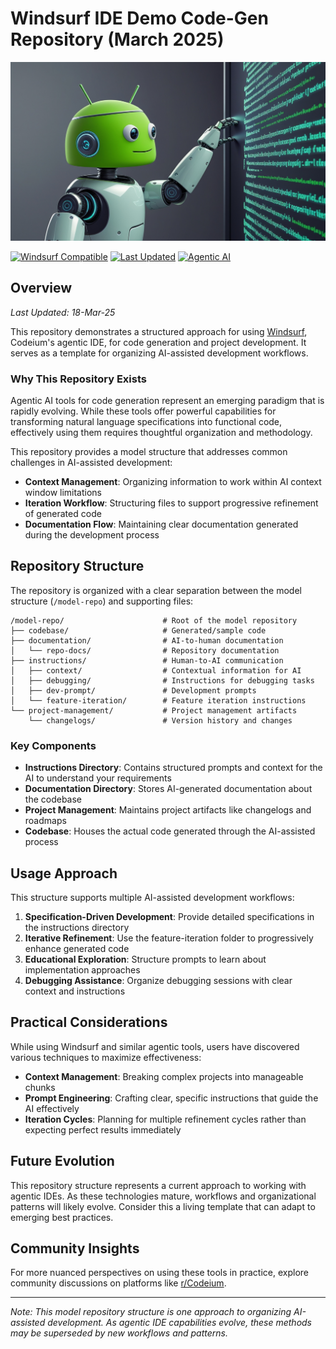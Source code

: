 # Windsurf IDE Demo Code-Gen Repository (March 2025)

![alt text](banner.webp)

[![Windsurf Compatible](https://img.shields.io/badge/Windsurf-Compatible-00BFFF.svg)](https://codeium.com/windsurf)
[![Last Updated](https://img.shields.io/badge/Last%20Updated-March%202025-brightgreen.svg)](https://github.com/danielrosehill/Windsurf-Demo-Repo) 
[![Agentic AI](https://img.shields.io/badge/Agentic%20AI-Workflow-blueviolet.svg)](https://codeium.com)

## Overview

*Last Updated: 18-Mar-25*

This repository demonstrates a structured approach for using [Windsurf](https://codeium.com/windsurf), Codeium's agentic IDE, for code generation and project development. It serves as a template for organizing AI-assisted development workflows.

### Why This Repository Exists

Agentic AI tools for code generation represent an emerging paradigm that is rapidly evolving. While these tools offer powerful capabilities for transforming natural language specifications into functional code, effectively using them requires thoughtful organization and methodology.

This repository provides a model structure that addresses common challenges in AI-assisted development:

- **Context Management**: Organizing information to work within AI context window limitations
- **Iteration Workflow**: Structuring files to support progressive refinement of generated code
- **Documentation Flow**: Maintaining clear documentation generated during the development process

## Repository Structure

The repository is organized with a clear separation between the model structure (`/model-repo`) and supporting files:

```
/model-repo/                      # Root of the model repository
├── codebase/                     # Generated/sample code
├── documentation/                # AI-to-human documentation
│   └── repo-docs/                # Repository documentation
├── instructions/                 # Human-to-AI communication
│   ├── context/                  # Contextual information for AI
│   ├── debugging/                # Instructions for debugging tasks
│   ├── dev-prompt/               # Development prompts
│   └── feature-iteration/        # Feature iteration instructions
└── project-management/           # Project management artifacts
    └── changelogs/               # Version history and changes
```

### Key Components

- **Instructions Directory**: Contains structured prompts and context for the AI to understand your requirements
- **Documentation Directory**: Stores AI-generated documentation about the codebase
- **Project Management**: Maintains project artifacts like changelogs and roadmaps
- **Codebase**: Houses the actual code generated through the AI-assisted process

## Usage Approach

This structure supports multiple AI-assisted development workflows:

1. **Specification-Driven Development**: Provide detailed specifications in the instructions directory
2. **Iterative Refinement**: Use the feature-iteration folder to progressively enhance generated code
3. **Educational Exploration**: Structure prompts to learn about implementation approaches
4. **Debugging Assistance**: Organize debugging sessions with clear context and instructions

## Practical Considerations

While using Windsurf and similar agentic tools, users have discovered various techniques to maximize effectiveness:

- **Context Management**: Breaking complex projects into manageable chunks
- **Prompt Engineering**: Crafting clear, specific instructions that guide the AI effectively
- **Iteration Cycles**: Planning for multiple refinement cycles rather than expecting perfect results immediately

## Future Evolution

This repository structure represents a current approach to working with agentic IDEs. As these technologies mature, workflows and organizational patterns will likely evolve. Consider this a living template that can adapt to emerging best practices.

## Community Insights

For more nuanced perspectives on using these tools in practice, explore community discussions on platforms like [r/Codeium](https://www.reddit.com/r/Codeium/).

---

*Note: This model repository structure is one approach to organizing AI-assisted development. As agentic IDE capabilities evolve, these methods may be superseded by new workflows and patterns.*
